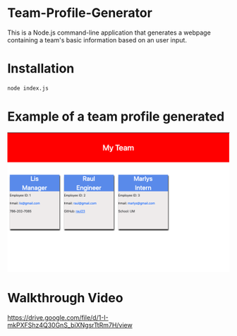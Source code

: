 # Team-Profile-Generator

This is a Node.js command-line application that generates a webpage containing a team's basic information based on an user input. 

# Installation
```bash
node index.js
```

# Example of a team profile generated
<img src="./assets/team-profile.png">

# Walkthrough Video 
<a href="https://drive.google.com/file/d/1-I-mkPXFShz4Q30GnS_biXNgsrTtRm7H/view">https://drive.google.com/file/d/1-I-mkPXFShz4Q30GnS_biXNgsrTtRm7H/view</a>



